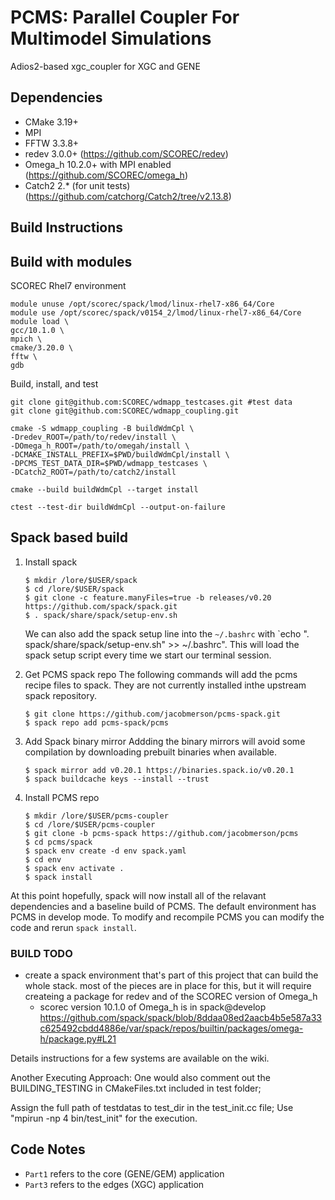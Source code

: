 # PCMS: Parallel Coupler For Multimodel Simulations

Adios2-based xgc_coupler for XGC and GENE

## Dependencies

- CMake 3.19+
- MPI
- FFTW 3.3.8+
- redev 3.0.0+ (https://github.com/SCOREC/redev)
- Omega\_h 10.2.0+ with MPI enabled (https://github.com/SCOREC/omega_h)
- Catch2 2.\* (for unit tests) (https://github.com/catchorg/Catch2/tree/v2.13.8)

## Build Instructions

## Build with modules
SCOREC Rhel7 environment

```
module unuse /opt/scorec/spack/lmod/linux-rhel7-x86_64/Core
module use /opt/scorec/spack/v0154_2/lmod/linux-rhel7-x86_64/Core
module load \
gcc/10.1.0 \
mpich \
cmake/3.20.0 \
fftw \
gdb
```

Build, install, and test

```
git clone git@github.com:SCOREC/wdmapp_testcases.git #test data
git clone git@github.com:SCOREC/wdmapp_coupling.git

cmake -S wdmapp_coupling -B buildWdmCpl \
-Dredev_ROOT=/path/to/redev/install \
-DOmega_h_ROOT=/path/to/omegah/install \
-DCMAKE_INSTALL_PREFIX=$PWD/buildWdmCpl/install \
-DPCMS_TEST_DATA_DIR=$PWD/wdmapp_testcases \
-DCatch2_ROOT=/path/to/catch2/install

cmake --build buildWdmCpl --target install

ctest --test-dir buildWdmCpl --output-on-failure
```

## Spack based build
1. Install spack
   ```console
   $ mkdir /lore/$USER/spack
   $ cd /lore/$USER/spack
   $ git clone -c feature.manyFiles=true -b releases/v0.20 https://github.com/spack/spack.git
   $ . spack/share/spack/setup-env.sh
   ```
   We can also add the spack setup line into the `~/.bashrc` with `echo ". spack/share/spack/setup-env.sh" >> ~/.bashrc". This will load the spack setup script every time we start our terminal session.

2. Get PCMS spack repo
   The following commands will add the pcms recipe files to spack. They are not currently installed inthe upstream spack repository.
   ```console
   $ git clone https://github.com/jacobmerson/pcms-spack.git
   $ spack repo add pcms-spack/pcms
   ```
   
3. Add Spack binary mirror
   Addding the binary mirrors will avoid some compilation by downloading prebuilt binaries when available.
   ```console
   $ spack mirror add v0.20.1 https://binaries.spack.io/v0.20.1
   $ spack buildcache keys --install --trust
   ```
5. Install PCMS repo
    ```console
    $ mkdir /lore/$USER/pcms-coupler
    $ cd /lore/$USER/pcms-coupler
    $ git clone -b pcms-spack https://github.com/jacobmerson/pcms
    $ cd pcms/spack
    $ spack env create -d env spack.yaml
    $ cd env
    $ spack env activate .
    $ spack install
    ```
    
At this point hopefully, spack will now install all of the relavant dependencies and a baseline build of PCMS. The default environment has PCMS in develop mode. To modify and recompile PCMS you can modify the code and rerun `spack install`.


### BUILD TODO
- create a spack environment that's part of this project that can build the whole stack.
  most of the pieces are in place for this, but it will require createing a package for redev
  and of the SCOREC version of Omega\_h
  - scorec version 10.1.0 of Omega\_h is in spack@develop
    https://github.com/spack/spack/blob/8ddaa08ed2aacb4b5e587a33c625492cbdd4886e/var/spack/repos/builtin/packages/omega-h/package.py#L21

Details instructions for a few systems are available on the wiki.

Another Executing Approach: One would also comment out the BUILDING_TESTING in CMakeFiles.txt included in test folder; 

Assign the full path of testdatas to test_dir in the test_init.cc file; Use "mpirun -np 4 bin/test_init" for the execution.   

## Code Notes

- `Part1` refers to the core (GENE/GEM) application
- `Part3` refers to the edges (XGC) application

